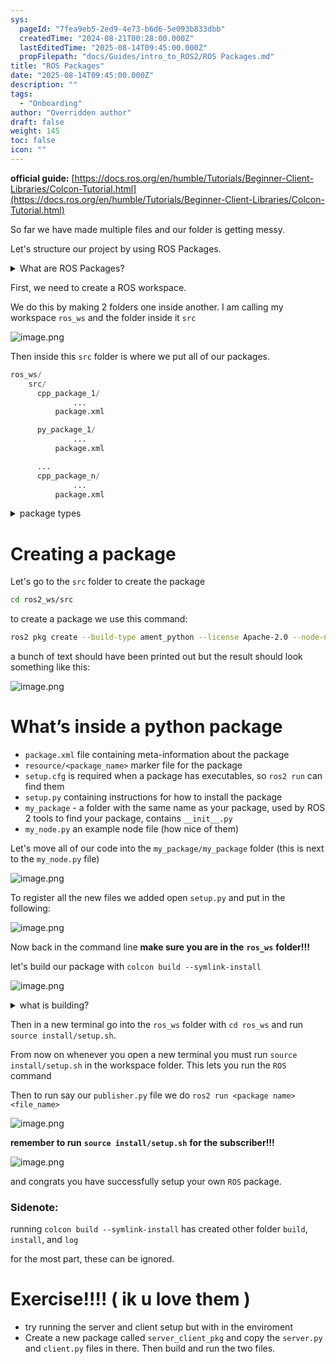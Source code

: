 ```yaml
---
sys:
  pageId: "7fea9eb5-2ed9-4e73-b6d6-5e093b833dbb"
  createdTime: "2024-08-21T00:28:00.000Z"
  lastEditedTime: "2025-08-14T09:45:00.000Z"
  propFilepath: "docs/Guides/intro_to_ROS2/ROS Packages.md"
title: "ROS Packages"
date: "2025-08-14T09:45:00.000Z"
description: ""
tags:
  - "Onboarding"
author: "Overridden author"
draft: false
weight: 145
toc: false
icon: ""
---
```


**official guide:** [https://docs.ros.org/en/humble/Tutorials/Beginner-Client-Libraries/Colcon-Tutorial.html](https://docs.ros.org/en/humble/Tutorials/Beginner-Client-Libraries/Colcon-Tutorial.html)

So far we have made multiple files and our folder is getting messy.

Let's structure our project by using ROS Packages.

<details>
      <summary>What are ROS Packages?</summary>
      ROS Packages are, as the name implies, packages of code that are highly sharable between ROS developers.
  </details>

First, we need to create a ROS workspace.

We do this by making 2 folders one inside another. I am calling my workspace `ros_ws` and the folder inside it `src`

![image.png](https://prod-files-secure.s3.us-west-2.amazonaws.com/d518164a-d88e-44d1-a4ee-3adb3bd8bce0/70706947-fd18-4537-a67b-e12946812d31/image.png?X-Amz-Algorithm=AWS4-HMAC-SHA256&X-Amz-Content-Sha256=UNSIGNED-PAYLOAD&X-Amz-Credential=ASIAZI2LB466X5BAKDP3%2F20250815%2Fus-west-2%2Fs3%2Faws4_request&X-Amz-Date=20250815T081331Z&X-Amz-Expires=3600&X-Amz-Security-Token=IQoJb3JpZ2luX2VjEBAaCXVzLXdlc3QtMiJIMEYCIQD7wCc2Y%2F0TX1Enh0wuQZCvl0l0ESqidUT2puMBZo8wxAIhAI3yTPfC1JJ6A%2FpBhMaWjA9vaZ5BgXiStQ924tM6%2FkUvKv8DCFkQABoMNjM3NDIzMTgzODA1Igyzpw2TAKbAqsMCNmgq3APkY5NvKB8vLxOGssDRYvLzl97eFv9g4JRpSzJ6t9Bl4v7mnKTRui02JWaPKtQeM%2BMOdIwJI%2Bk9TR3QqqaptdJ9zURk7Syb5xrABB0kb%2BdsflTP4Wi8NqlIj9x8iUEm5FQvw6KcGRLCjmM0UiodWXTUEwtSkguzF68ABqjXOyetBtlmbDwPUy3RH36lOFRV5vC0C54ydli7lnEUFfQwdfm1sFcO5SO8YEOoF3Pa3D965Xd51FXUfyos1UUa%2Fd2H%2FtT0dpawbt52PAzLW9R2Yo679cEDavScViPKWphpd8Nfh%2BlcqJqKyex6WdIvssreOCCuS6IGnNLgKZh%2FsfHBt2vZM4JjmhulozGan%2BuQWytqAIxrqOBniXzJtV9t41tU0pXCQdsetkX5WcDO%2FKcbi31WDgoaU7nImvKf7K%2BjlW1Dl4z4qBUCMnEtob4SU1DiX9YE144ThqSPEHvK%2BwTCYMUSUidovbcrpCIGZrbycf75dk%2BhjasAclgdnjygaJ4ohZIiihxAMSs5yN8dNDmiyKiOGICkVxSd9y5O5OnzqDWS0elqbyxUQGG98Z4fgLSx48X4hqJe78IsRzC%2FnoWuBpbjDNjvywICW2Aa5l08vb4O2VqBTq9xqHKpzst65jDtyvvEBjqkAWE%2Bh4I9vplzn71c%2B%2FwHcPDGyC3jmnH8jjNLKvNwhKWMVQRqSou49AjqLTG4%2B2yMNNsp0b8Nprv8DxwHZHkA3Vry6Z14DWblEidRXjvrZI3sQTL9NhHWGTk2g4lN5FzmrzYKsCJO5fkPUZmDbF1meZWmGFNtPIVZL9cVgs3IxXP4DRZHQQ3vT18H8HMnZ%2BgjxJeZsSuT324gxX8PBxprDOphHFHh&X-Amz-Signature=3cf54f2e8685aacc4edd96f548871d345e670bc6b060f1aae0bd4b854ccdd649&X-Amz-SignedHeaders=host&x-amz-checksum-mode=ENABLED&x-id=GetObject)

Then inside this `src` folder is where we put all of our packages.

```python
ros_ws/
    src/
      cpp_package_1/
		      ...
          package.xml

      py_package_1/
		      ...
          package.xml

      ...
      cpp_package_n/
		      ...
          package.xml

```

<details>
      <summary>package types</summary>
      packages can be either `C++` or python.
  </details>

# Creating a package

Let's go to the `src` folder to create the package

```bash
cd ros2_ws/src
```

to create a package we use this command:

```bash
ros2 pkg create --build-type ament_python --license Apache-2.0 --node-name my_node my_package
```

a bunch of text should have been printed out but the result should look something like this:

![image.png](https://prod-files-secure.s3.us-west-2.amazonaws.com/d518164a-d88e-44d1-a4ee-3adb3bd8bce0/e6cf1e3f-8512-4a3e-b131-079f800bf3e8/image.png?X-Amz-Algorithm=AWS4-HMAC-SHA256&X-Amz-Content-Sha256=UNSIGNED-PAYLOAD&X-Amz-Credential=ASIAZI2LB466X5BAKDP3%2F20250815%2Fus-west-2%2Fs3%2Faws4_request&X-Amz-Date=20250815T081331Z&X-Amz-Expires=3600&X-Amz-Security-Token=IQoJb3JpZ2luX2VjEBAaCXVzLXdlc3QtMiJIMEYCIQD7wCc2Y%2F0TX1Enh0wuQZCvl0l0ESqidUT2puMBZo8wxAIhAI3yTPfC1JJ6A%2FpBhMaWjA9vaZ5BgXiStQ924tM6%2FkUvKv8DCFkQABoMNjM3NDIzMTgzODA1Igyzpw2TAKbAqsMCNmgq3APkY5NvKB8vLxOGssDRYvLzl97eFv9g4JRpSzJ6t9Bl4v7mnKTRui02JWaPKtQeM%2BMOdIwJI%2Bk9TR3QqqaptdJ9zURk7Syb5xrABB0kb%2BdsflTP4Wi8NqlIj9x8iUEm5FQvw6KcGRLCjmM0UiodWXTUEwtSkguzF68ABqjXOyetBtlmbDwPUy3RH36lOFRV5vC0C54ydli7lnEUFfQwdfm1sFcO5SO8YEOoF3Pa3D965Xd51FXUfyos1UUa%2Fd2H%2FtT0dpawbt52PAzLW9R2Yo679cEDavScViPKWphpd8Nfh%2BlcqJqKyex6WdIvssreOCCuS6IGnNLgKZh%2FsfHBt2vZM4JjmhulozGan%2BuQWytqAIxrqOBniXzJtV9t41tU0pXCQdsetkX5WcDO%2FKcbi31WDgoaU7nImvKf7K%2BjlW1Dl4z4qBUCMnEtob4SU1DiX9YE144ThqSPEHvK%2BwTCYMUSUidovbcrpCIGZrbycf75dk%2BhjasAclgdnjygaJ4ohZIiihxAMSs5yN8dNDmiyKiOGICkVxSd9y5O5OnzqDWS0elqbyxUQGG98Z4fgLSx48X4hqJe78IsRzC%2FnoWuBpbjDNjvywICW2Aa5l08vb4O2VqBTq9xqHKpzst65jDtyvvEBjqkAWE%2Bh4I9vplzn71c%2B%2FwHcPDGyC3jmnH8jjNLKvNwhKWMVQRqSou49AjqLTG4%2B2yMNNsp0b8Nprv8DxwHZHkA3Vry6Z14DWblEidRXjvrZI3sQTL9NhHWGTk2g4lN5FzmrzYKsCJO5fkPUZmDbF1meZWmGFNtPIVZL9cVgs3IxXP4DRZHQQ3vT18H8HMnZ%2BgjxJeZsSuT324gxX8PBxprDOphHFHh&X-Amz-Signature=4340c15f1155678fa35c3c5f2da18d107ddee24c93f804aeae2abaed3926658e&X-Amz-SignedHeaders=host&x-amz-checksum-mode=ENABLED&x-id=GetObject)

# What’s inside a python package

- `package.xml` file containing meta-information about the package
- `resource/<package_name>` marker file for the package
- `setup.cfg` is required when a package has executables, so `ros2 run` can find them
- `setup.py` containing instructions for how to install the package
- `my_package` - a folder with the same name as your package, used by ROS 2 tools to find your package, contains `__init__.py`
- `my_node.py` an example node file (how nice of them)

Let's move all of our code into the `my_package/my_package` folder (this is next to the `my_node.py` file)

![image.png](https://prod-files-secure.s3.us-west-2.amazonaws.com/d518164a-d88e-44d1-a4ee-3adb3bd8bce0/9ce58f11-0da9-4d3e-b86d-506a9685d378/image.png?X-Amz-Algorithm=AWS4-HMAC-SHA256&X-Amz-Content-Sha256=UNSIGNED-PAYLOAD&X-Amz-Credential=ASIAZI2LB466X5BAKDP3%2F20250815%2Fus-west-2%2Fs3%2Faws4_request&X-Amz-Date=20250815T081331Z&X-Amz-Expires=3600&X-Amz-Security-Token=IQoJb3JpZ2luX2VjEBAaCXVzLXdlc3QtMiJIMEYCIQD7wCc2Y%2F0TX1Enh0wuQZCvl0l0ESqidUT2puMBZo8wxAIhAI3yTPfC1JJ6A%2FpBhMaWjA9vaZ5BgXiStQ924tM6%2FkUvKv8DCFkQABoMNjM3NDIzMTgzODA1Igyzpw2TAKbAqsMCNmgq3APkY5NvKB8vLxOGssDRYvLzl97eFv9g4JRpSzJ6t9Bl4v7mnKTRui02JWaPKtQeM%2BMOdIwJI%2Bk9TR3QqqaptdJ9zURk7Syb5xrABB0kb%2BdsflTP4Wi8NqlIj9x8iUEm5FQvw6KcGRLCjmM0UiodWXTUEwtSkguzF68ABqjXOyetBtlmbDwPUy3RH36lOFRV5vC0C54ydli7lnEUFfQwdfm1sFcO5SO8YEOoF3Pa3D965Xd51FXUfyos1UUa%2Fd2H%2FtT0dpawbt52PAzLW9R2Yo679cEDavScViPKWphpd8Nfh%2BlcqJqKyex6WdIvssreOCCuS6IGnNLgKZh%2FsfHBt2vZM4JjmhulozGan%2BuQWytqAIxrqOBniXzJtV9t41tU0pXCQdsetkX5WcDO%2FKcbi31WDgoaU7nImvKf7K%2BjlW1Dl4z4qBUCMnEtob4SU1DiX9YE144ThqSPEHvK%2BwTCYMUSUidovbcrpCIGZrbycf75dk%2BhjasAclgdnjygaJ4ohZIiihxAMSs5yN8dNDmiyKiOGICkVxSd9y5O5OnzqDWS0elqbyxUQGG98Z4fgLSx48X4hqJe78IsRzC%2FnoWuBpbjDNjvywICW2Aa5l08vb4O2VqBTq9xqHKpzst65jDtyvvEBjqkAWE%2Bh4I9vplzn71c%2B%2FwHcPDGyC3jmnH8jjNLKvNwhKWMVQRqSou49AjqLTG4%2B2yMNNsp0b8Nprv8DxwHZHkA3Vry6Z14DWblEidRXjvrZI3sQTL9NhHWGTk2g4lN5FzmrzYKsCJO5fkPUZmDbF1meZWmGFNtPIVZL9cVgs3IxXP4DRZHQQ3vT18H8HMnZ%2BgjxJeZsSuT324gxX8PBxprDOphHFHh&X-Amz-Signature=6be4b3c2a8e8922e1987469677764c98bfda4b8f30c85f2055732cf5fcda8dea&X-Amz-SignedHeaders=host&x-amz-checksum-mode=ENABLED&x-id=GetObject)

To register all the new files we added open `setup.py` and put in the following:

![image.png](https://prod-files-secure.s3.us-west-2.amazonaws.com/d518164a-d88e-44d1-a4ee-3adb3bd8bce0/1cd7c262-4cae-4496-9d75-c178537d24a2/image.png?X-Amz-Algorithm=AWS4-HMAC-SHA256&X-Amz-Content-Sha256=UNSIGNED-PAYLOAD&X-Amz-Credential=ASIAZI2LB466X5BAKDP3%2F20250815%2Fus-west-2%2Fs3%2Faws4_request&X-Amz-Date=20250815T081331Z&X-Amz-Expires=3600&X-Amz-Security-Token=IQoJb3JpZ2luX2VjEBAaCXVzLXdlc3QtMiJIMEYCIQD7wCc2Y%2F0TX1Enh0wuQZCvl0l0ESqidUT2puMBZo8wxAIhAI3yTPfC1JJ6A%2FpBhMaWjA9vaZ5BgXiStQ924tM6%2FkUvKv8DCFkQABoMNjM3NDIzMTgzODA1Igyzpw2TAKbAqsMCNmgq3APkY5NvKB8vLxOGssDRYvLzl97eFv9g4JRpSzJ6t9Bl4v7mnKTRui02JWaPKtQeM%2BMOdIwJI%2Bk9TR3QqqaptdJ9zURk7Syb5xrABB0kb%2BdsflTP4Wi8NqlIj9x8iUEm5FQvw6KcGRLCjmM0UiodWXTUEwtSkguzF68ABqjXOyetBtlmbDwPUy3RH36lOFRV5vC0C54ydli7lnEUFfQwdfm1sFcO5SO8YEOoF3Pa3D965Xd51FXUfyos1UUa%2Fd2H%2FtT0dpawbt52PAzLW9R2Yo679cEDavScViPKWphpd8Nfh%2BlcqJqKyex6WdIvssreOCCuS6IGnNLgKZh%2FsfHBt2vZM4JjmhulozGan%2BuQWytqAIxrqOBniXzJtV9t41tU0pXCQdsetkX5WcDO%2FKcbi31WDgoaU7nImvKf7K%2BjlW1Dl4z4qBUCMnEtob4SU1DiX9YE144ThqSPEHvK%2BwTCYMUSUidovbcrpCIGZrbycf75dk%2BhjasAclgdnjygaJ4ohZIiihxAMSs5yN8dNDmiyKiOGICkVxSd9y5O5OnzqDWS0elqbyxUQGG98Z4fgLSx48X4hqJe78IsRzC%2FnoWuBpbjDNjvywICW2Aa5l08vb4O2VqBTq9xqHKpzst65jDtyvvEBjqkAWE%2Bh4I9vplzn71c%2B%2FwHcPDGyC3jmnH8jjNLKvNwhKWMVQRqSou49AjqLTG4%2B2yMNNsp0b8Nprv8DxwHZHkA3Vry6Z14DWblEidRXjvrZI3sQTL9NhHWGTk2g4lN5FzmrzYKsCJO5fkPUZmDbF1meZWmGFNtPIVZL9cVgs3IxXP4DRZHQQ3vT18H8HMnZ%2BgjxJeZsSuT324gxX8PBxprDOphHFHh&X-Amz-Signature=d28a721fd641d58986daf1380342d84e17321375724354ccb73d682cd20c8ac1&X-Amz-SignedHeaders=host&x-amz-checksum-mode=ENABLED&x-id=GetObject)

Now back in the command line **make sure you are in the** **`ros_ws`** **folder!!!**

let's build our package with `colcon build --symlink-install`

![image.png](https://prod-files-secure.s3.us-west-2.amazonaws.com/d518164a-d88e-44d1-a4ee-3adb3bd8bce0/2f2a0d27-b173-48fd-b189-5f5c0ce65619/image.png?X-Amz-Algorithm=AWS4-HMAC-SHA256&X-Amz-Content-Sha256=UNSIGNED-PAYLOAD&X-Amz-Credential=ASIAZI2LB466X5BAKDP3%2F20250815%2Fus-west-2%2Fs3%2Faws4_request&X-Amz-Date=20250815T081331Z&X-Amz-Expires=3600&X-Amz-Security-Token=IQoJb3JpZ2luX2VjEBAaCXVzLXdlc3QtMiJIMEYCIQD7wCc2Y%2F0TX1Enh0wuQZCvl0l0ESqidUT2puMBZo8wxAIhAI3yTPfC1JJ6A%2FpBhMaWjA9vaZ5BgXiStQ924tM6%2FkUvKv8DCFkQABoMNjM3NDIzMTgzODA1Igyzpw2TAKbAqsMCNmgq3APkY5NvKB8vLxOGssDRYvLzl97eFv9g4JRpSzJ6t9Bl4v7mnKTRui02JWaPKtQeM%2BMOdIwJI%2Bk9TR3QqqaptdJ9zURk7Syb5xrABB0kb%2BdsflTP4Wi8NqlIj9x8iUEm5FQvw6KcGRLCjmM0UiodWXTUEwtSkguzF68ABqjXOyetBtlmbDwPUy3RH36lOFRV5vC0C54ydli7lnEUFfQwdfm1sFcO5SO8YEOoF3Pa3D965Xd51FXUfyos1UUa%2Fd2H%2FtT0dpawbt52PAzLW9R2Yo679cEDavScViPKWphpd8Nfh%2BlcqJqKyex6WdIvssreOCCuS6IGnNLgKZh%2FsfHBt2vZM4JjmhulozGan%2BuQWytqAIxrqOBniXzJtV9t41tU0pXCQdsetkX5WcDO%2FKcbi31WDgoaU7nImvKf7K%2BjlW1Dl4z4qBUCMnEtob4SU1DiX9YE144ThqSPEHvK%2BwTCYMUSUidovbcrpCIGZrbycf75dk%2BhjasAclgdnjygaJ4ohZIiihxAMSs5yN8dNDmiyKiOGICkVxSd9y5O5OnzqDWS0elqbyxUQGG98Z4fgLSx48X4hqJe78IsRzC%2FnoWuBpbjDNjvywICW2Aa5l08vb4O2VqBTq9xqHKpzst65jDtyvvEBjqkAWE%2Bh4I9vplzn71c%2B%2FwHcPDGyC3jmnH8jjNLKvNwhKWMVQRqSou49AjqLTG4%2B2yMNNsp0b8Nprv8DxwHZHkA3Vry6Z14DWblEidRXjvrZI3sQTL9NhHWGTk2g4lN5FzmrzYKsCJO5fkPUZmDbF1meZWmGFNtPIVZL9cVgs3IxXP4DRZHQQ3vT18H8HMnZ%2BgjxJeZsSuT324gxX8PBxprDOphHFHh&X-Amz-Signature=b69821ffc264863eba963519fb496b6aed1358a0ebfd3acb81c031bbb58e5acf&X-Amz-SignedHeaders=host&x-amz-checksum-mode=ENABLED&x-id=GetObject)

<details>

<summary>what is building?</summary>

if you are a CS major at Rose-Hulman you will learn the answer to this in CSSE132

but TLDR; is it combines all the code files into one program that can be run easily 

</details>

Then in a new terminal go into the `ros_ws` folder with `cd ros_ws` and run `source install/setup.sh`. 

From now on whenever you open a new terminal you must run `source install/setup.sh` in the workspace folder. This lets you run the `ROS` command

Then to run say our `publisher.py` file we do `ros2 run <package name> <file_name>`

![image.png](https://prod-files-secure.s3.us-west-2.amazonaws.com/d518164a-d88e-44d1-a4ee-3adb3bd8bce0/4f4b1219-3a44-4632-aa0a-ce3471699f59/image.png?X-Amz-Algorithm=AWS4-HMAC-SHA256&X-Amz-Content-Sha256=UNSIGNED-PAYLOAD&X-Amz-Credential=ASIAZI2LB466X5BAKDP3%2F20250815%2Fus-west-2%2Fs3%2Faws4_request&X-Amz-Date=20250815T081331Z&X-Amz-Expires=3600&X-Amz-Security-Token=IQoJb3JpZ2luX2VjEBAaCXVzLXdlc3QtMiJIMEYCIQD7wCc2Y%2F0TX1Enh0wuQZCvl0l0ESqidUT2puMBZo8wxAIhAI3yTPfC1JJ6A%2FpBhMaWjA9vaZ5BgXiStQ924tM6%2FkUvKv8DCFkQABoMNjM3NDIzMTgzODA1Igyzpw2TAKbAqsMCNmgq3APkY5NvKB8vLxOGssDRYvLzl97eFv9g4JRpSzJ6t9Bl4v7mnKTRui02JWaPKtQeM%2BMOdIwJI%2Bk9TR3QqqaptdJ9zURk7Syb5xrABB0kb%2BdsflTP4Wi8NqlIj9x8iUEm5FQvw6KcGRLCjmM0UiodWXTUEwtSkguzF68ABqjXOyetBtlmbDwPUy3RH36lOFRV5vC0C54ydli7lnEUFfQwdfm1sFcO5SO8YEOoF3Pa3D965Xd51FXUfyos1UUa%2Fd2H%2FtT0dpawbt52PAzLW9R2Yo679cEDavScViPKWphpd8Nfh%2BlcqJqKyex6WdIvssreOCCuS6IGnNLgKZh%2FsfHBt2vZM4JjmhulozGan%2BuQWytqAIxrqOBniXzJtV9t41tU0pXCQdsetkX5WcDO%2FKcbi31WDgoaU7nImvKf7K%2BjlW1Dl4z4qBUCMnEtob4SU1DiX9YE144ThqSPEHvK%2BwTCYMUSUidovbcrpCIGZrbycf75dk%2BhjasAclgdnjygaJ4ohZIiihxAMSs5yN8dNDmiyKiOGICkVxSd9y5O5OnzqDWS0elqbyxUQGG98Z4fgLSx48X4hqJe78IsRzC%2FnoWuBpbjDNjvywICW2Aa5l08vb4O2VqBTq9xqHKpzst65jDtyvvEBjqkAWE%2Bh4I9vplzn71c%2B%2FwHcPDGyC3jmnH8jjNLKvNwhKWMVQRqSou49AjqLTG4%2B2yMNNsp0b8Nprv8DxwHZHkA3Vry6Z14DWblEidRXjvrZI3sQTL9NhHWGTk2g4lN5FzmrzYKsCJO5fkPUZmDbF1meZWmGFNtPIVZL9cVgs3IxXP4DRZHQQ3vT18H8HMnZ%2BgjxJeZsSuT324gxX8PBxprDOphHFHh&X-Amz-Signature=ad400c18f64410d107fd7881d852f663b5bac6d4f6d8f7b6bbc660bdd80eff6c&X-Amz-SignedHeaders=host&x-amz-checksum-mode=ENABLED&x-id=GetObject)

**remember to run** **`source install/setup.sh`** **for the subscriber!!!**

![image.png](https://prod-files-secure.s3.us-west-2.amazonaws.com/d518164a-d88e-44d1-a4ee-3adb3bd8bce0/02121119-dad4-49ec-8356-c956108b4243/image.png?X-Amz-Algorithm=AWS4-HMAC-SHA256&X-Amz-Content-Sha256=UNSIGNED-PAYLOAD&X-Amz-Credential=ASIAZI2LB466X5BAKDP3%2F20250815%2Fus-west-2%2Fs3%2Faws4_request&X-Amz-Date=20250815T081331Z&X-Amz-Expires=3600&X-Amz-Security-Token=IQoJb3JpZ2luX2VjEBAaCXVzLXdlc3QtMiJIMEYCIQD7wCc2Y%2F0TX1Enh0wuQZCvl0l0ESqidUT2puMBZo8wxAIhAI3yTPfC1JJ6A%2FpBhMaWjA9vaZ5BgXiStQ924tM6%2FkUvKv8DCFkQABoMNjM3NDIzMTgzODA1Igyzpw2TAKbAqsMCNmgq3APkY5NvKB8vLxOGssDRYvLzl97eFv9g4JRpSzJ6t9Bl4v7mnKTRui02JWaPKtQeM%2BMOdIwJI%2Bk9TR3QqqaptdJ9zURk7Syb5xrABB0kb%2BdsflTP4Wi8NqlIj9x8iUEm5FQvw6KcGRLCjmM0UiodWXTUEwtSkguzF68ABqjXOyetBtlmbDwPUy3RH36lOFRV5vC0C54ydli7lnEUFfQwdfm1sFcO5SO8YEOoF3Pa3D965Xd51FXUfyos1UUa%2Fd2H%2FtT0dpawbt52PAzLW9R2Yo679cEDavScViPKWphpd8Nfh%2BlcqJqKyex6WdIvssreOCCuS6IGnNLgKZh%2FsfHBt2vZM4JjmhulozGan%2BuQWytqAIxrqOBniXzJtV9t41tU0pXCQdsetkX5WcDO%2FKcbi31WDgoaU7nImvKf7K%2BjlW1Dl4z4qBUCMnEtob4SU1DiX9YE144ThqSPEHvK%2BwTCYMUSUidovbcrpCIGZrbycf75dk%2BhjasAclgdnjygaJ4ohZIiihxAMSs5yN8dNDmiyKiOGICkVxSd9y5O5OnzqDWS0elqbyxUQGG98Z4fgLSx48X4hqJe78IsRzC%2FnoWuBpbjDNjvywICW2Aa5l08vb4O2VqBTq9xqHKpzst65jDtyvvEBjqkAWE%2Bh4I9vplzn71c%2B%2FwHcPDGyC3jmnH8jjNLKvNwhKWMVQRqSou49AjqLTG4%2B2yMNNsp0b8Nprv8DxwHZHkA3Vry6Z14DWblEidRXjvrZI3sQTL9NhHWGTk2g4lN5FzmrzYKsCJO5fkPUZmDbF1meZWmGFNtPIVZL9cVgs3IxXP4DRZHQQ3vT18H8HMnZ%2BgjxJeZsSuT324gxX8PBxprDOphHFHh&X-Amz-Signature=a924066990eac3dc20f7f30d33bb31056f0a6d5cc128781e8fe34b4462beb657&X-Amz-SignedHeaders=host&x-amz-checksum-mode=ENABLED&x-id=GetObject)

and congrats you have successfully setup your own `ROS` package.

### Sidenote:

running `colcon build --symlink-install` has created other folder `build`, `install`, and `log`

for the most part, these can be ignored.

# Exercise!!!! ( ik u love them )

- try running the server and client setup but with in the enviroment
- Create a new package called `server_client_pkg` and copy the `server.py` and `client.py` files in there. Then build and run the two files.
